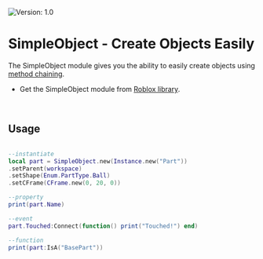 ![Version: 1.0](https://img.shields.io/badge/Version-1.0-blue?style=for-the-badge)

# SimpleObject - Create Objects Easily

The SimpleObject module gives you the ability to easily create objects using [method chaining](https://en.wikipedia.org/wiki/Method_chaining).
<br>

- Get the SimpleObject module from [Roblox library](https://www.roblox.com/library/6834982845/SimpleObject-Create-Objects-Easily).

<br>

## Usage

```lua

--instantiate
local part = SimpleObject.new(Instance.new("Part"))
.setParent(workspace)
.setShape(Enum.PartType.Ball)
.setCFrame(CFrame.new(0, 20, 0))

--property
print(part.Name)

--event
part.Touched:Connect(function() print("Touched!") end)

--function
print(part:IsA("BasePart"))

```
